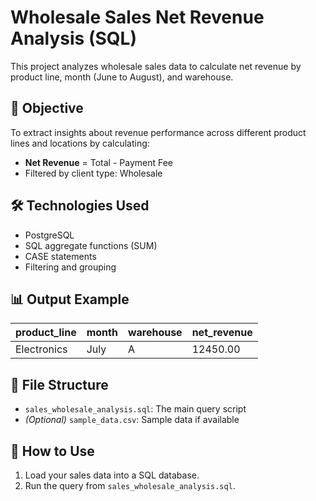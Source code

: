 
# Wholesale Sales Net Revenue Analysis (SQL)

This project analyzes wholesale sales data to calculate net revenue by product line, month (June to August), and warehouse.

## 📌 Objective

To extract insights about revenue performance across different product lines and locations by calculating:
- **Net Revenue** = Total - Payment Fee
- Filtered by client type: Wholesale

## 🛠️ Technologies Used
- PostgreSQL 
- SQL aggregate functions (SUM)
- CASE statements
- Filtering and grouping

## 📊 Output Example
| product_line | month  | warehouse | net_revenue |
|--------------|--------|-----------|-------------|
| Electronics  | July   | A         | 12450.00    |

## 📁 File Structure
- `sales_wholesale_analysis.sql`: The main query script
- *(Optional)* `sample_data.csv`: Sample data if available

## 🚀 How to Use
1. Load your sales data into a SQL database.
2. Run the query from `sales_wholesale_analysis.sql`.
